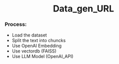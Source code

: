<h1 align=center> Data_gen_URL </h1>


### Process:
- Load the dataset
- Split the text into chuncks
- Use OpenAI Embedding
- Use vectordb (FAISS)
- Use LLM Model (OpenAI_API)